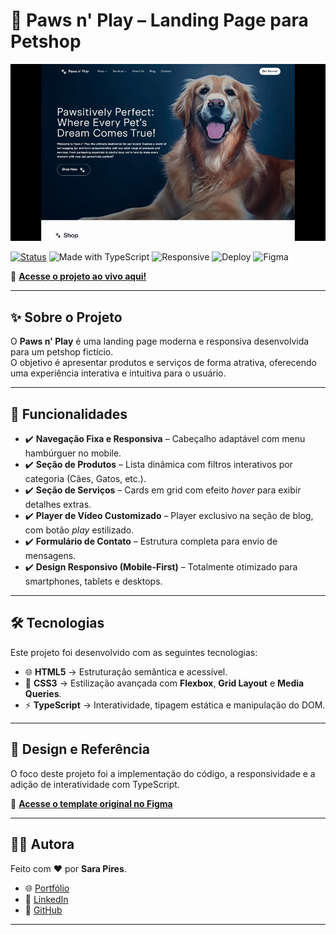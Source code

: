 # 🐾 Paws n' Play – Landing Page para Petshop

![Demonstração do Projeto Paws n' Play](/assets/videos/petshop.gif)

[![Status](https://img.shields.io/badge/status-online-brightgreen)](https://petshop-pawsin-play-qfe8wslfu-sara-roberta-pires-s-projects.vercel.app/)
![Made with TypeScript](https://img.shields.io/badge/made%20with-TypeScript-3178C6?logo=typescript&logoColor=white)
![Responsive](https://img.shields.io/badge/responsive-mobile--first-orange)
![Deploy](https://img.shields.io/badge/deploy-Vercel-black?logo=vercel)
![Figma](https://img.shields.io/badge/design%20no-Figma-F24E1E?logo=figma)

🔗 [**Acesse o projeto ao vivo aqui!**](https://petshop-pawsin-play-qfe8wslfu-sara-roberta-pires-s-projects.vercel.app/)

---

## ✨ Sobre o Projeto  

O **Paws n' Play** é uma landing page moderna e responsiva desenvolvida para um petshop fictício.  
O objetivo é apresentar produtos e serviços de forma atrativa, oferecendo uma experiência interativa e intuitiva para o usuário.  

---

## 🚀 Funcionalidades  

- ✔️ **Navegação Fixa e Responsiva** – Cabeçalho adaptável com menu hambúrguer no mobile.  
- ✔️ **Seção de Produtos** – Lista dinâmica com filtros interativos por categoria (Cães, Gatos, etc.).  
- ✔️ **Seção de Serviços** – Cards em grid com efeito *hover* para exibir detalhes extras.  
- ✔️ **Player de Vídeo Customizado** – Player exclusivo na seção de blog, com botão *play* estilizado.  
- ✔️ **Formulário de Contato** – Estrutura completa para envio de mensagens.  
- ✔️ **Design Responsivo (Mobile-First)** – Totalmente otimizado para smartphones, tablets e desktops.  

---

## 🛠️ Tecnologias  

Este projeto foi desenvolvido com as seguintes tecnologias:  

- 🌐 **HTML5** → Estruturação semântica e acessível.  
- 🎨 **CSS3** → Estilização avançada com **Flexbox**, **Grid Layout** e **Media Queries**.  
- ⚡ **TypeScript** → Interatividade, tipagem estática e manipulação do DOM.  

---

## 🎨 Design e Referência

O foco deste projeto foi a implementação do código, a responsividade e a adição de interatividade com TypeScript.

🔗 **[Acesse o template original no Figma](https://www.figma.com/design/cuzj0gnLZdp9czMKNenRa1/Free-responsive-E-commerce-landing-page-template-Desktop---Mobile-%7Bincluding-image%7D--Community-?node-id=0-1&p=f)**

---

## 👩‍💻 Autora  

Feito com ❤️ por **Sara Pires**.  

- 🌐 [Portfólio](https://portfolio-profissional-sarapires.vercel.app)  
- 💼 [LinkedIn](https://www.linkedin.com/in/sara-pires-dev)  
- 🐙 [GitHub](https://github.com/SarahLuthien)  

---
